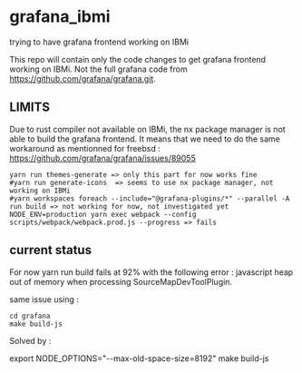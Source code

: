 # grafana_ibmi
trying to have grafana frontend working on IBMi

This repo will contain only the code changes to get grafana frontend working on IBMi. Not the full grafana code from https://github.com/grafana/grafana.git.




## LIMITS

Due to rust compiler not available on IBMi, the nx package manager is not able to build the grafana frontend.
It means that we need to do the same workaround as mentionned for freebsd : https://github.com/grafana/grafana/issues/89055

    yarn run themes-generate => only this part for now works fine 
    #yarn run generate-icons  => seems to use nx package manager, not working on IBMi
    #yarn workspaces foreach --include="@grafana-plugins/*" --parallel -A run build => not working for now, not investigated yet
    NODE_ENV=production yarn exec webpack --config scripts/webpack/webpack.prod.js --progress => fails



## current status

For now yarn run build fails at 92% with the following error : javascript heap out of memory when processing SourceMapDevToolPlugin.

same issue using :

    cd grafana
    make build-js

Solved by :

export NODE_OPTIONS="--max-old-space-size=8192"
make build-js
